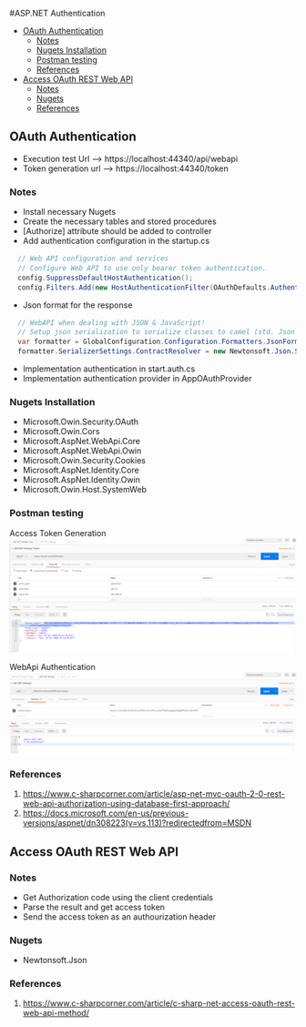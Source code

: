 #<span>ASP.NET</span> Authentication

- [OAuth Authentication](#oauth-authentication)
  - [Notes](#notes)
  - [Nugets Installation](#nugets-installation)
  - [Postman testing](#postman-testing)
  - [References](#references)
- [Access OAuth REST Web API](#access-oauth-rest-web-api)
  - [Notes](#notes-1)
  - [Nugets](#nugets)
  - [References](#references-1)

## OAuth Authentication

- Execution test Url --> https://localhost:44340/api/webapi
- Token generation url --> https://localhost:44340/token

### Notes
- Install necessary Nugets
- Create the necessary tables and stored procedures
- [Authorize] attribute should be added to controller
- Add authentication configuration in the startup.cs
```csharp
  // Web API configuration and services  
  // Configure Web API to use only bearer token authentication.  
  config.SuppressDefaultHostAuthentication();  
  config.Filters.Add(new HostAuthenticationFilter(OAuthDefaults.AuthenticationType));  
```
- Json format for the response
```csharp
  // WebAPI when dealing with JSON & JavaScript!  
  // Setup json serialization to serialize classes to camel (std. Json format)  
  var formatter = GlobalConfiguration.Configuration.Formatters.JsonFormatter;  
  formatter.SerializerSettings.ContractResolver = new Newtonsoft.Json.Serialization.CamelCasePropertyNamesContractResolver(); 
```
- Implementation authentication in start.auth.cs
- Implementation authentication provider in AppOAuthProvider    
            
### Nugets Installation

- Microsoft.Owin.Security.OAuth
- Microsoft.Owin.Cors
- Microsoft.AspNet.WebApi.Core
- Microsoft.AspNet.WebApi.Owin
- Microsoft.Owin.Security.Cookies
- Microsoft.AspNet.Identity.Core
- Microsoft.AspNet.Identity.Owin
- Microsoft.Owin.Host.SystemWeb

### Postman testing

Access Token Generation
![Access Token Generation](/doc/accessToken.png)

WebApi Authentication
![WebApi Authentication](/doc/WebApi.png)

### References

1. https://www.c-sharpcorner.com/article/asp-net-mvc-oauth-2-0-rest-web-api-authorization-using-database-first-approach/
2. https://docs.microsoft.com/en-us/previous-versions/aspnet/dn308223(v=vs.113)?redirectedfrom=MSDN


## Access OAuth REST Web API

### Notes
- Get Authorization code using the client credentials
- Parse the result and get access token
- Send the access token as an authourization header

### Nugets
- Newtonsoft.Json

### References
1. https://www.c-sharpcorner.com/article/c-sharp-net-access-oauth-rest-web-api-method/